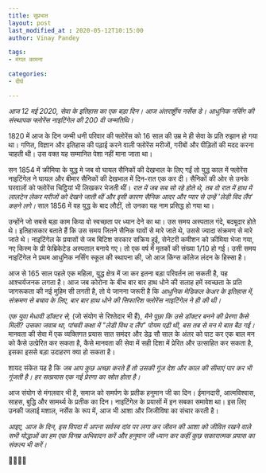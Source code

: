 ```yaml
---
title: सुप्रभात
layout: post
last_modified_at : 2020-05-12T10:15:00
author: Vinay Pandey

tags:
- मंगल कामना

categories:
- दीर्घ

---
```


*आज 12 मई 2020, सेवा के इतिहास का एक बड़ा दिन। आज अंतरार्ष्ट्रीय नर्सेस डे। आधुनिक नर्सिंग की संस्थापक फ्लोरेंस नाइटिंगेल की 200 वी जन्मतिथि।*

1820 में आज के दिन जन्मी धनी परिवार की फ्लोरेंस को 16 साल की उम्र मे ही सेवा के प्रति रुझान हो गया था।  गणित, विज्ञान और इतिहास की पढ़ाई करने वाली फ्लोरेंस मरीजों, गरीबों और पीड़ितों की मदद करना चाहती थी। उस वक्त यह सम्मानित पेशा नहीं माना जाता था।

सन 1854 में  क्रीमिया के युद्ध मे  जब वो घायल सैनिकों की देखभाल के लिए गईं तो युद्ध काल में फ्लोरेंस नाइटिंगेल ने घायल और बीमार सैनिकों की देखभाल में दिन-रात एक कर दी।  सैनिकों की ओर से उनके घरवालों को फ्लोरेंस चिट्ठियां भी लिखकर भेजती थीं। *रात में जब सब सो रहे होते थे, तब वो रात में हाथ में लालटेन लेकर मरीजों को देखने जाती थीं और इसी कारण सैनिक आदर और प्यार से उन्हें 'लेडी विद लैंप' कहने लगे।* साल 1856 में वह युद्ध के बाद लौटीं, तो उनका यह नाम प्रसिद्ध हो गया था।

उन्होंने जो सबसे बड़ा काम किया वो स्वच्छता पर ध्यान देने का था। उस समय अस्पताल गंदे, बदबूदार होते थे। इतिहासकार बताते हैं कि उस समय जितने सैनिक घावों से मारे जाते थे, उससे ज्यादा संक्रमण से मारे जाते थे। नाइटिंगेल के प्रयासों से जब बिटिश सरकार सक्रिय हुई, सेनेटरी कमीशन को क्रीमिया भेजा गया, नए किस्म के प्री फेब्रिकेटेड अस्पताल बनाये गए। तो एक वर्ष में मृतकों की संख्या 1/10 हो गई। उसी समय नाइटिंगेल ने प्रथम आधुनिक नर्सिंग स्कूल की स्थापना की, जो आज किंग्स कॉलेज लंदन के हिस्सा है। 

आज से 165 साल पहले एक महिला, युद्ध क्षेत्र में जा कर इतना बड़ा परिवर्तन ला सकती है, यह आश्चर्यजनक लगता है। आज जब  कोरोना के बीच बार बार हाथ धोने की सलाह हमें स्वच्छता के प्रति जागरूकता की नई मुहिम सी लगती है, तो ये जानना जरूरी है कि *आधुनिक मेडिकल केअर के इतिहास में, संक्रमण से बचाव के लिए, बार बार हाथ धोने की सिफारिश फ्लोरेंस नाइटिंगेल ने ही की थी।*

*एक युवा मेधावी डॉक्टर से,* (जो संयोग से रिश्तेदार भी हैं), *मैने पूछा कि उसे डॉक्टर बनने की प्रेरणा कैसे मिली? उसका जवाब था, पांचवी कक्षा में "लेडी विथ द लैंप" पोयम पढ़ी थी, बस तब से मन मे बात बैठ गई।* मानवता की सेवा में एक व्यक्तिगत प्रयास सात समंदर और डेढ़ सौ साल के अंतर को पाट कर एक बाल मन को कैसे उत्प्रेरित कर सकता है, कैसे मानवता की सेवा में सही दिशा में प्रेरित और उत्साहित कर सकता है, इसका इससे बड़ा उदाहरण क्या हो सकता है। 

शायद संकेत यह है कि *जब आप कुछ अच्छा करते हैं तो उसकी गूंज देश और काल की सीमाएं पार कर भी गूंजती है। हर सत्प्रयास एक नई प्रेरणा का स्रोत होता है।*

आज संयोग से मंगलवार भी है, समाज को समर्पण के प्रतीक हनुमान जी का दिन। ईमानदारी, आत्मविश्वास, साहस, बुद्धि और सामर्थ्य के प्रतीक का दिन। नाइटिंगेल के प्रयासों में इन सबका समावेश था। इस लिए उनकी जलाई मशाल, नर्सेस के रूप में, आज भी आशा और जिजीविषा का संचार करती है। 

*आइए, आज के दिन, इस विपदा में अपना सर्वस्व दांव पर लगा कर जीवन की आशा को जीवित रखने वाले सभी योद्धाओं का हम एक विनम्र अभिवादन करें और  हनुमान जी ध्यान कर कहीं कुछ सकारात्मक प्रयास का संकल्प भी करें।*

🙏🌷🌷🙏
